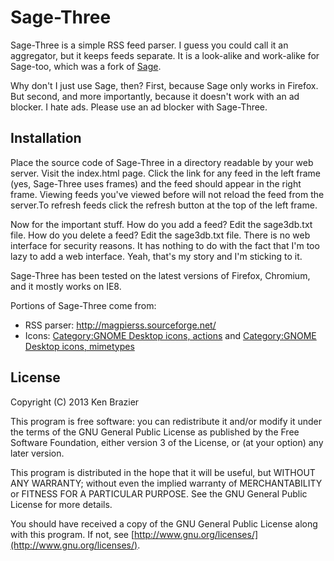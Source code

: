 Sage-Three
==========

Sage-Three is a simple RSS feed parser.  I guess you could call it an aggregator, but it keeps feeds separate.  It is a look-alike and work-alike for Sage-too, which was a fork of [Sage](https://addons.mozilla.org/en-us/firefox/addon/sage/).

Why don't I just use Sage, then?  First, because Sage only works in Firefox.  But second, and more importantly, because it doesn't work with an ad blocker.  I hate ads.  Please use an ad blocker with Sage-Three.

Installation
------------
Place the source code of Sage-Three in a directory readable by your web server.  Visit the index.html page.  Click the link for any feed in the left frame (yes, Sage-Three uses frames) and the feed should appear in the right frame.  Viewing feeds you've viewed before will not reload the feed from the server.To refresh feeds click the refresh button at the top of the left frame.

Now for the important stuff.  How do you add a feed?  Edit the sage3db.txt file.  How do you delete a feed?  Edit the sage3db.txt file.  There is no web interface for security reasons.  It has nothing to do with the fact that I'm too lazy to add a web interface.  Yeah, that's my story and I'm sticking to it.

Sage-Three has been tested on the latest versions of Firefox, Chromium, and it mostly works on IE8.

Portions of Sage-Three come from:
- RSS parser: http://magpierss.sourceforge.net/
- Icons: [Category:GNOME Desktop icons, actions](http://commons.wikimedia.org/wiki/Category:GNOME_Desktop_icons,_actions)
and [Category:GNOME Desktop icons, mimetypes](http://commons.wikimedia.org/wiki/Category:GNOME_Desktop_icons,_mimetypes)

License
-------
Copyright (C) 2013  Ken Brazier

This program is free software: you can redistribute it and/or modify
it under the terms of the GNU General Public License as published by
the Free Software Foundation, either version 3 of the License, or
(at your option) any later version.

This program is distributed in the hope that it will be useful,
but WITHOUT ANY WARRANTY; without even the implied warranty of
MERCHANTABILITY or FITNESS FOR A PARTICULAR PURPOSE.  See the
GNU General Public License for more details.

You should have received a copy of the GNU General Public License
along with this program.  If not, see [http://www.gnu.org/licenses/](http://www.gnu.org/licenses/).

